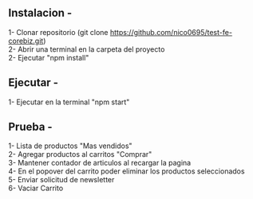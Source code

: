 ## Instalacion -  
1- Clonar repositorio (git clone https://github.com/nico0695/test-fe-corebiz.git)  
2- Abrir una terminal en la carpeta del proyecto  
2- Ejecutar "npm install"  

## Ejecutar - 
1- Ejecutar en la terminal "npm start"  

## Prueba - 
1- Lista de productos "Mas vendidos"  
2- Agregar productos al carritos "Comprar"  
3- Mantener contador de articulos al recargar la pagina  
4- En el popover del carrito poder eliminar los productos seleccionados  
5- Enviar solicitud de newsletter  
6- Vaciar Carrito
